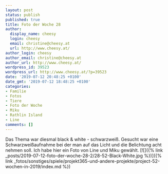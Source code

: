 ```yaml
---
layout: post
status: publish
published: true
title: Foto der Woche 28
author:
  display_name: cheesy
  login: cheesy
  email: christine@cheesy.at
  url: http://www.cheesy.at/
author_login: cheesy
author_email: christine@cheesy.at
author_url: http://www.cheesy.at/
wordpress_id: 39523
wordpress_url: http://www.cheesy.at/?p=39523
date: '2019-07-12 20:48:25 +0100'
date_gmt: '2019-07-12 18:48:25 +0100'
categories:
- Familie
- Fotos
- Tiere
- Foto der Woche
- Miku
- Rathlin Island
- Line
comments: []
---
```

Das Thema war diesmal black & white - schwarzweiß. Gesucht war eine Schwarzweißaufnahme bei der man auf das Licht und die Belichtung acht nehmen soll. Ich habe hier ein Foto von Line und Miku gewählt.
[![]({% link _posts/2019-07-12-foto-der-woche-28-2/28-52-Black-White.jpg %})]({% link _fotos/sonstiges/spiele/projekt365-und-andere-projekte/project-52-wochen-in-2019/index.md %})
